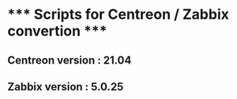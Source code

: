 # *** Scripts for Centreon / Zabbix convertion ***

## Centreon version : 21.04
## Zabbix version : 5.0.25
